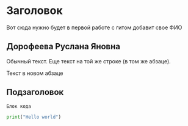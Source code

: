 # Заголовок

Вот сюда нужно будет в первой работе с гитом добавит свое ФИО

## Дорофеева Руслана Яновна

Обычный текст.
Еще текст на той же строке (в том же абзаце).

Текст в новом абзаце

## Подзаголовок

```
Блок кода
```

```python
print("Hello world")
```
